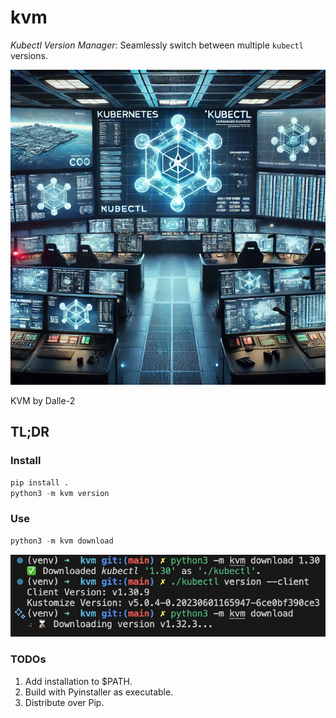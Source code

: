 # kvm

*Kubectl Version Manager*: Seamlessly switch between multiple `kubectl` versions.

![KVM by Dalle-2](./img/kvm.png)

KVM by Dalle-2

## TL;DR

### Install

```python
pip install .
python3 -m kvm version
```

### Use

```python
python3 -m kvm download
```

![KVM usage example](./img/kvm-example.png)

### TODOs

1. Add installation to $PATH.
2. Build with Pyinstaller as executable.
3. Distribute over Pip.
